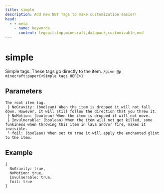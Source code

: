 ```yaml
---
title: simple
description: Add new NBT Tags to make customization easier! 
head:
  - - meta
    - name: keywords
      content: legopitstop,minecraft,datapack,customizable,mod
---
```


# simple

Simple tags. These tags go directly to the item. `/give @p minecraft:paper{<Simple tags HERE>}`

## Parameters

```
The root item tag.
 ├ NoGravity: (boolean) When the item is dropped it will not fall down. However, it will still follow the direction that you threw it.
 ├ NoMotion: (boolean) When the item is dropped it will not move.
 ├ Invulnerable: (boolean) When the item will not get killed, some funkiness when throwing this item in lava and/or fire, makes it invisible.
 └ foil: (boolean) When set to true it will apply the enchanted glint to the item.
```

## Example

```snbt
{
  NoGravity: true,
  NoMotion: true,
  Invulnerable: true,
  foil: true
}
```
